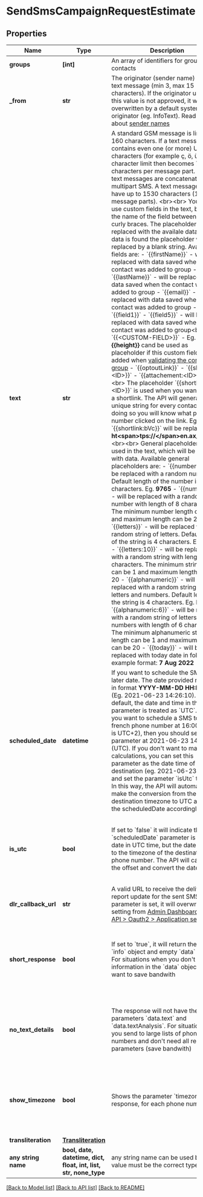 # SendSmsCampaignRequestEstimate


## Properties
Name | Type | Description | Notes
------------ | ------------- | ------------- | -------------
**groups** | **[int]** | An array of identifiers for groups of contacts | 
**_from** | **str** | The originator (sender name) of the text message (min 3, max 15 characters). If the originator used in this value is not approved, it will be overwritten by a default system originator (eg. InfoText). Read more about [sender names](#) | 
**text** | **str** | A standard GSM message is limited to 160 characters. If a text message contains even one (or more) Unicode characters (for example ç, ö, ü) the character limit then becomes 70 characters per message part. Long text messages are concatenated into a multipart SMS. A text message can have up to 1530 characters (10 message parts).   &lt;br&gt;&lt;br&gt;   You can use custom fields in the text, by using the name of the field between two curly braces. The placeholders will be replaced with the availale data. If no data is found the placeholder will be replaced by a blank string. Available fields are:   - &#x60;{{firstName}}&#x60; - will be replaced with data saved when the contact was added to group  - &#x60;{{lastName}}&#x60; - will be replaced with data saved when the contact was added to group  - &#x60;{{email}}&#x60; - will be replaced with data saved when the contact was added to group  - &#x60;{{field1}}&#x60; - &#x60;{{field5}}&#x60; - will be replaced with data saved when the contact was added to group&lt;br&gt;   - &#x60;{{&lt;CUSTOM-FIELD&gt;}}&#x60; - Eg. **{{height}}** cand be used as placeholder if this custom field was added when [validating the contact to a group](#add-contacts-to-a-group)   - &#x60;{{optoutLink}}&#x60;  - &#x60;{{shortlink:&lt;ID&gt;}}&#x60;  - &#x60;{{attachement:&lt;ID&gt;}}&#x60;  &lt;br&gt; &lt;br&gt;   The placeholder &#x60;{{shortlink:&lt;ID&gt;}}&#x60; is used when you want to track a shortlink. The API will generate a unique string for every contact, and doing so you will know what phone number clicked on the link. Eg. &#x60;{{shortlink:bVc}}&#x60; will be replaced by **ht&lt;span&gt;tps://&lt;/span&gt;en.ax/bVc/r2N**  &lt;br&gt;&lt;br&gt;  General placeholders can be used in the text, which will be replaced with data. Available general placeholders are:   - &#x60;{{numbers}}&#x60; - will be replaced with a random number. Default length of the number is 4 characters. Eg. **9765**  - &#x60;{{numbers:8}}&#x60; - will be replaced with a random number with length of 8 characters. The minimum number length can be 1 and maximum length can be 20  - &#x60;{{letters}}&#x60; - will be replaced with a random string of letters. Default length of the string is 4 characters. Eg. **AJKV**  - &#x60;{{letters:10}}&#x60; - will be replaced with a random string with length of 10 characters. The minimum string length can be 1 and maximum length can be 20  - &#x60;{{alphanumeric}}&#x60; - will be replaced with a random string of letters and numbers. Default length of the string is 4 characters. Eg. **BH4V**  - &#x60;{{alphanumeric:6}}&#x60; - will be replaced with a random string of letters and numbers with length of 6 characters. The minimum alphanumeric string length can be 1 and maximum length can be 20  - &#x60;{{today}}&#x60; - will be replaced with today date in following example format: **7 Aug 2022** | 
**scheduled_date** | **datetime** | If you want to schedule the SMS at a later date. The date provided must be in format **YYYY-MM-DD HH:MM:SS** (Eg. 2021-06-23 14:26:10). By default, the date and time in this parameter is treated as &#x60;UTC&#x60;. So if you want to schedule a SMS to a french phone number at 16:00 (France is UTC+2), then you should set the parameter at 2021-06-23 14:00 (UTC). If you don&#39;t want to make the calculations, you can set this parameter as the date time of the destination (eg. 2021-06-23 16:00) and set the parameter &#x60;isUtc&#x60; to &#x60;false&#x60;. In this way, the API will automatically make the conversion from the destination timezone to UTC and set the scheduledDate accordingly | [optional] 
**is_utc** | **bool** | If set to &#x60;false&#x60; it will indicate that the &#x60;scheduledDate&#x60; parameter is not a date in UTC time, but the date relative to the timezone of the destination phone number. The API will calculate the offset and convert the date to UTC.   | [optional]  if omitted the server will use the default value of True
**dlr_callback_url** | **str** | A valid URL to receive the delivery report update for the sent SMS. If this parameter is set, it will overwrite the setting from [Admin Dashboard &gt; HTTP API &gt; Oauth2 &gt; Application settings](#) | [optional] 
**short_response** | **bool** | If set to &#x60;true&#x60;, it will return the full &#x60;info&#x60; object and empty &#x60;data&#x60; object. For situations when you don&#39;t need the information in the &#x60;data&#x60; object and want to save bandwith | [optional]  if omitted the server will use the default value of False
**no_text_details** | **bool** | The response will not have the parameters &#x60;data.text&#x60; and &#x60;data.textAnalysis&#x60;. For situations when you send to large lists of phone numbers and don&#39;t need all response parameters (save bandwith) | [optional]  if omitted the server will use the default value of False
**show_timezone** | **bool** | Shows the parameter &#x60;timezone&#x60; in the response, for each phone number | [optional]  if omitted the server will use the default value of False
**transliteration** | [**Transliteration**](Transliteration.md) |  | [optional] 
**any string name** | **bool, date, datetime, dict, float, int, list, str, none_type** | any string name can be used but the value must be the correct type | [optional]

[[Back to Model list]](../../README.md#models) [[Back to API list]](../../README.md#available-methods) [[Back to README]](../../README.md)


